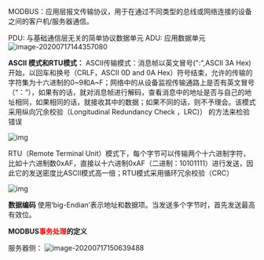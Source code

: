 MODBUS：应用层报文传输协议，用于在通过不同类型的总线或网络连接的设备之间的客户机/服务器通信。

PDU: 与基础通信层无关的简单协议数据单元
ADU: 应用数据单元
![image-20200717144357080](D:\Saber_Workshop\Personal\Doc\Markdown_Note\Modbus协议笔记.assets\image-20200717144357080.png)

**ASCII 模式和RTU模式：**
ASCII传输模式：消息帧以英文冒号(":",ASCII 3A Hex)开始，以回车和换号（CRLF，ASCII 0D and 0A Hex）符号结束，允许的传输的字符集为十六进制的0~9和A~F；网络中的从设备监视传输通路上是否有英文冒号（“：”），如果有的话，就对消息帧进行解码，查看消息中的地址是否与自己的地址相同，如果相同的话，就接收其中的数据；如果不同的话，则不予理会。该模式采用纵向冗余校验（Longitudinal Redundancy Check ，LRC)） 的方法来检验错误

![img](https://pic4.zhimg.com/80/v2-3940112714da28a6e3c6fde28ca6a502_720w.png)

RTU（Remote Terminal Unit）模式下，每个字节可以传输两个十六进制字符，比如十六进制数0xAF，直接以十六进制0xAF（二进制：10101111）进行发送，因此它的发送密度比ASCII模式高一倍；RTU模式采用循环冗余校验（CRC）

![img](https://pic3.zhimg.com/80/v2-1a154a830627feca91e5948fcf2dba2b_720w.png)



**数据编码**
使用‘big-Endian’表示地址和数据项。当发送多个字节时，首先发送最高有效位。



**MODBUS<font color=red>事务处理</font>的定义**

服务器侧：
![image-20200717150639488](D:\Saber_Workshop\Personal\Doc\Markdown_Note\Modbus协议笔记.assets\image-20200717150639488.png)






